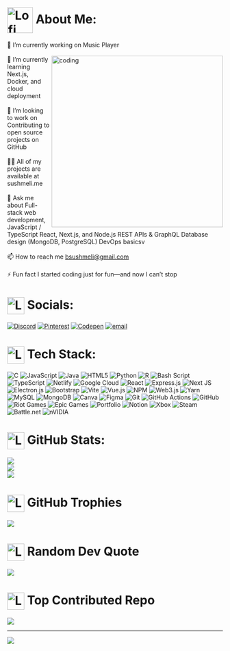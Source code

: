 # <img src="https://media.giphy.com/media/v1.Y2lkPTc5MGI3NjExeWZhY2wxMjkxaWF5NDNkNXptZXViZ2J0ZGdtMzgwdWxkbjM2ZzNndSZlcD12MV9zdGlja2Vyc19zZWFyY2gmY3Q9cw/vEcTsPwp2ilQz5bGQ8/giphy.gif" alt="Lofi" width="60" height ="60" style="vertical-align: middle;"/> About Me:
🔭 I’m currently working on Music Player<br><br> <img align ="right" alt ="coding" width ="400" src = "https://i.pinimg.com/originals/bc/64/ec/bc64eca2ac244d7886d5da39ebcf13a7.gif">🌱 I’m currently learning Next.js, Docker, and cloud deployment<br><br>👯 I’m looking to work on Contributing to open source projects on GitHub<br><br>
👨‍💻 All of my projects are available at sushmeli.me<br><br>💬 Ask me about Full-stack web development, JavaScript / TypeScript React, Next.js, and Node.js REST APIs & GraphQL Database design (MongoDB, PostgreSQL) DevOps basicsv<br><br>📫 How to reach me bsushmeli@gmail.com<br><br>⚡ Fun fact I started coding just for fun—and now I can’t stop


# <img src="https://media.giphy.com/media/v1.Y2lkPTc5MGI3NjExcTl2MXF2cXNhd2txZXcydjJtd3hmb3B2aHZ2MDd3MTJndmw2bW0xcSZlcD12MV9zdGlja2Vyc19zZWFyY2gmY3Q9cw/A2rXEBzDP58tNnYVkV/giphy.gif" alt="Lofi" width="40" height ="40" style="vertical-align: middle;"/> Socials:
[![Discord](https://img.shields.io/badge/Discord-%237289DA.svg?logo=discord&logoColor=white)](https://discord.gg/https://discord.gg/xZGHqNMJqQ) [![Pinterest](https://img.shields.io/badge/Pinterest-%23E60023.svg?logo=Pinterest&logoColor=white)](https://pinterest.com/susteddyss) [![Codepen](https://img.shields.io/badge/Codepen-000000?logo=codepen&logoColor=white)](https://codepen.io/Sushmeli-Bhattacharyya) [![email](https://img.shields.io/badge/Email-D14836?logo=gmail&logoColor=white)](mailto:bsushmeli@gmail.com) 

#  <img src="https://media.giphy.com/media/v1.Y2lkPTc5MGI3NjExZ3c3ZGZrNmZhbmVpMXh4OHJuZDdubnA3d2RmZWFoeTFobmZvNWtweSZlcD12MV9zdGlja2Vyc19zZWFyY2gmY3Q9cw/fSGrpj2wJynDwgftc7/giphy.gif" alt="Lofi" width="40" height ="40" style="vertical-align: middle;"/>  Tech Stack:
![C](https://img.shields.io/badge/c-%2300599C.svg?style=for-the-badge&logo=c&logoColor=white) ![JavaScript](https://img.shields.io/badge/javascript-%23323330.svg?style=for-the-badge&logo=javascript&logoColor=%23F7DF1E) ![Java](https://img.shields.io/badge/java-%23ED8B00.svg?style=for-the-badge&logo=openjdk&logoColor=white) ![HTML5](https://img.shields.io/badge/html5-%23E34F26.svg?style=for-the-badge&logo=html5&logoColor=white) ![Python](https://img.shields.io/badge/python-3670A0?style=for-the-badge&logo=python&logoColor=ffdd54) ![R](https://img.shields.io/badge/r-%23276DC3.svg?style=for-the-badge&logo=r&logoColor=white) ![Bash Script](https://img.shields.io/badge/bash_script-%23121011.svg?style=for-the-badge&logo=gnu-bash&logoColor=white) ![TypeScript](https://img.shields.io/badge/typescript-%23007ACC.svg?style=for-the-badge&logo=typescript&logoColor=white) ![Netlify](https://img.shields.io/badge/netlify-%23000000.svg?style=for-the-badge&logo=netlify&logoColor=#00C7B7) ![Google Cloud](https://img.shields.io/badge/GoogleCloud-%234285F4.svg?style=for-the-badge&logo=google-cloud&logoColor=white) ![React](https://img.shields.io/badge/react-%2320232a.svg?style=for-the-badge&logo=react&logoColor=%2361DAFB) ![Express.js](https://img.shields.io/badge/express.js-%23404d59.svg?style=for-the-badge&logo=express&logoColor=%2361DAFB) ![Next JS](https://img.shields.io/badge/Next-black?style=for-the-badge&logo=next.js&logoColor=white) ![Electron.js](https://img.shields.io/badge/Electron-191970?style=for-the-badge&logo=Electron&logoColor=white) ![Bootstrap](https://img.shields.io/badge/bootstrap-%238511FA.svg?style=for-the-badge&logo=bootstrap&logoColor=white) ![Vite](https://img.shields.io/badge/vite-%23646CFF.svg?style=for-the-badge&logo=vite&logoColor=white) ![Vue.js](https://img.shields.io/badge/vue.js-%2335495e.svg?style=for-the-badge&logo=vuedotjs&logoColor=%234FC08D) ![NPM](https://img.shields.io/badge/NPM-%23CB3837.svg?style=for-the-badge&logo=npm&logoColor=white) ![Web3.js](https://img.shields.io/badge/web3.js-F16822?style=for-the-badge&logo=web3.js&logoColor=white) ![Yarn](https://img.shields.io/badge/yarn-%232C8EBB.svg?style=for-the-badge&logo=yarn&logoColor=white) ![MySQL](https://img.shields.io/badge/mysql-4479A1.svg?style=for-the-badge&logo=mysql&logoColor=white) ![MongoDB](https://img.shields.io/badge/MongoDB-%234ea94b.svg?style=for-the-badge&logo=mongodb&logoColor=white) ![Canva](https://img.shields.io/badge/Canva-%2300C4CC.svg?style=for-the-badge&logo=Canva&logoColor=white) ![Figma](https://img.shields.io/badge/figma-%23F24E1E.svg?style=for-the-badge&logo=figma&logoColor=white) ![Git](https://img.shields.io/badge/git-%23F05033.svg?style=for-the-badge&logo=git&logoColor=white) ![GitHub Actions](https://img.shields.io/badge/github%20actions-%232671E5.svg?style=for-the-badge&logo=githubactions&logoColor=white) ![GitHub](https://img.shields.io/badge/github-%23121011.svg?style=for-the-badge&logo=github&logoColor=white) ![Riot Games](https://img.shields.io/badge/riotgames-D32936.svg?style=for-the-badge&logo=riotgames&logoColor=white) ![Epic Games](https://img.shields.io/badge/epicgames-%23313131.svg?style=for-the-badge&logo=epicgames&logoColor=white) ![Portfolio](https://img.shields.io/badge/Portfolio-%23000000.svg?style=for-the-badge&logo=firefox&logoColor=#FF7139) ![Notion](https://img.shields.io/badge/Notion-%23000000.svg?style=for-the-badge&logo=notion&logoColor=white) ![Xbox](https://img.shields.io/badge/xbox-%23107C10.svg?style=for-the-badge&logo=xbox&logoColor=white) ![Steam](https://img.shields.io/badge/steam-%23000000.svg?style=for-the-badge&logo=steam&logoColor=white) ![Battle.net](https://img.shields.io/badge/battle.net-%2300AEFF.svg?style=for-the-badge&logo=battle.net&logoColor=white) ![nVIDIA](https://img.shields.io/badge/nVIDIA-%2376B900.svg?style=for-the-badge&logo=nVIDIA&logoColor=white)
# <img src="https://media.giphy.com/media/WKVayVkGMJkFPQxm1W/giphy.gif?cid=ecf05e47c1h17u41qehuvp7ro82mumgaguq57nh67heuh7gp&ep=v1_stickers_search&rid=giphy.gif&ct=s" alt="Lofi" width="40" height ="40" style="vertical-align: middle;"/>  GitHub Stats:
![](https://github-readme-stats.vercel.app/api?username=sushy2005&theme=omni&hide_border=false&include_all_commits=false&count_private=false)<br/>
![](https://nirzak-streak-stats.vercel.app/?user=sushy2005&theme=omni&hide_border=false)<br/>
![](https://github-readme-stats.vercel.app/api/top-langs/?username=sushy2005&theme=omni&hide_border=false&include_all_commits=false&count_private=false&layout=compact)

# <img src="https://media.giphy.com/media/M3FNreQbdf1GSYrjqA/giphy.gif?cid=ecf05e47msubiitm2tmog40nq0an8gvyq6tacak3nci6q4dj&ep=v1_stickers_search&rid=giphy.gif&ct=s" alt="Lofi" width="40" height ="40" style="vertical-align: middle;"/>  GitHub Trophies
![](https://github-profile-trophy.vercel.app/?username=sushy2005&theme=radical&no-frame=false&no-bg=true&margin-w=4)

# <img src="https://media.giphy.com/media/dCjgjlXrflbRFqNiRL/giphy.gif?cid=ecf05e473jdho7tf6bkhi63urputy2ystvrtgmrs2n5l6yg5&ep=v1_stickers_search&rid=giphy.gif&ct=s" alt="Lofi" width="40" height ="40" style="vertical-align: middle;"/>  Random Dev Quote
![](https://quotes-github-readme.vercel.app/api?type=horizontal&theme=radical)

# <img src="https://media.giphy.com/media/fG9Pv7x7mNEdakJ38y/giphy.gif?cid=ecf05e479qnxqxr7dl7xyklvuywiwf6w6j641bvlrahzs47e&ep=v1_stickers_search&rid=giphy.gif&ct=s" alt="Lofi" width="40" height ="40" style="vertical-align: middle;"/>  Top Contributed Repo
![](https://github-contributor-stats.vercel.app/api?username=sushy2005&limit=5&theme=omni&combine_all_yearly_contributions=true)

---
[![](https://visitcount.itsvg.in/api?id=sushy2005&icon=1&color=0)](https://visitcount.itsvg.in)

<!-- Proudly created with GPRM ( https://gprm.itsvg.in ) -->

